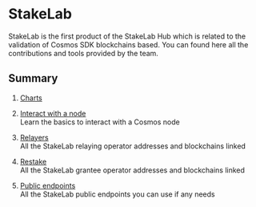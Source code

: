 # StakeLab  
StakeLab is the first product of the StakeLab Hub which is related to the validation of Cosmos SDK blockchains based. You can found here all the contributions and tools provided by the team.  

## Summary
1. [Charts](https://github.com/StakeLab-Hub/StakeLab/blob/main/Charts/README.md)  


2. [Interact with a node](https://github.com/StakeLab-Hub/StakeLab/blob/main/Interact%20with%20a%20node/README.md)  
Learn the basics to interact with a Cosmos node

3. [Relayers](https://github.com/StakeLab-Hub/StakeLab/blob/main/Relayers/README.md)  
All the StakeLab relaying operator addresses and blockchains linked

4. [Restake](https://github.com/StakeLab-Hub/StakeLab/blob/main/Restake/README.md)  
All the StakeLab grantee operator addresses and blockchains linked

5. [Public endpoints](https://github.com/StakeLab-Hub/StakeLab/blob/main/Public%20endpoints/README.md)  
All the StakeLab public endpoints you can use if any needs
